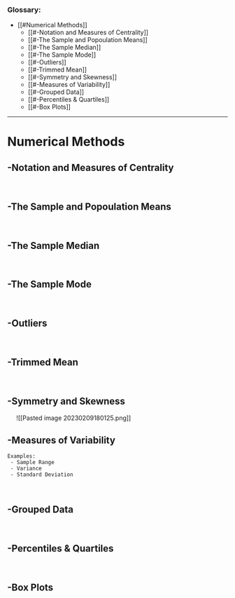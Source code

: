 ### Glossary:
- [[#Numerical Methods]]
	- [[#-Notation and Measures of Centrality]]
	- [[#-The Sample and Popoulation Means]]
	- [[#-The Sample Median]]
	- [[#-The Sample Mode]]
	- [[#-Outliers]]
	- [[#-Trimmed Mean]]
	- [[#-Symmetry and Skewness]]
	- [[#-Measures of Variability]]
	- [[#-Grouped Data]]
	- [[#-Percentiles & Quartiles]]
	- [[#-Box Plots]]
$\quad$

--- 

# Numerical Methods

## -Notation and Measures of Centrality
$\quad$
## -The Sample and Popoulation Means
$\quad$
## -The Sample Median
$\quad$ 
## -The Sample Mode
$\quad$
## -Outliers
$\quad$
## -Trimmed Mean 
$\quad$
## -Symmetry and Skewness
$\quad$
![[Pasted image 20230209180125.png]]

## -Measures of Variability
```
Examples:
 - Sample Range
 - Variance
 - Standard Deviation
``` 

$\quad$
## -Grouped Data
$\quad$
## -Percentiles & Quartiles
$\quad$
## -Box Plots
$\quad$

